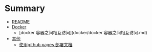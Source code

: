 # Summary

* [README](README.md)
* [Docker]()
    * [docker 容器之间相互访问](docker/docker 容器之间相互访问.md)
* [其他]()
    * [使用github pages 部署文档](other/depoly-doc-github-pages.md)

